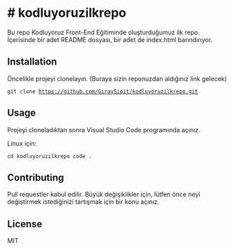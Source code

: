 <h1># kodluyoruzilkrepo</h1>
Bu repo Kodluyoruz Front-End Eğitiminde oluşturduğumuz ilk repo. İçerisinde bir adet README dosyası, bir adet de index.html barındırıyor.
<h2>Installation</h2>
Öncelikle projeyi clonelayın. (Buraya sizin reponuzdan aldığınız link gelecek)

<code>git clone https://github.com/GiraySipit/kodluyoruzilkrepo.git</code>
<h2>Usage</h2>
Projeyi cloneladıktan sonra Visual Studio Code programında açınız.

Linux için:

<code>cd kodluyoruzilkrepo
code .
</code>
<h2>Contributing</h2>
Pull requestler kabul edilir. Büyük değişiklikler için, lütfen önce neyi değiştirmek istediğinizi tartışmak için bir konu açınız.

<h2>License</h2>
MIT
